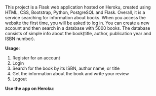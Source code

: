 This project is a Flask web application hosted on Heroku, created using HTML, CSS, Bootstrap, Python, PostgreSQL and Flask.
Overall, it is a service searching for information about books. When you access the website the first time, you will be asked to log in. You can create a new account and then search in a database with 5000 books. The database consists of simple info about the book(title, author, publication year and ISBN number).

**Usage**:
1. Register for an account
2. Login
3. Search for the book by its ISBN, author name, or title
4. Get the information about the book and write your review
5. Logout

**Use the app on Heroku**:

	 
	
